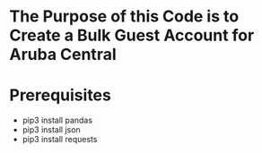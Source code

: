 
# The Purpose of this Code is to Create a Bulk Guest Account for Aruba Central



# Prerequisites

- pip3 install pandas
- pip3 install json
- pip3 install requests
